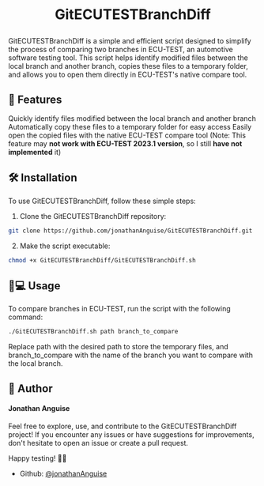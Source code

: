 # <p align="center">GitECUTESTBranchDiff</p>
  
GitECUTESTBranchDiff is a simple and efficient script designed to simplify the process of comparing two branches in ECU-TEST, an automotive software testing tool. This script helps identify modified files between the local branch and another branch, copies these files to a temporary folder, and allows you to open them directly in ECU-TEST's native compare tool.


## 🧐 Features    
Quickly identify files modified between the local branch and another branch
Automatically copy these files to a temporary folder for easy access
Easily open the copied files with the native ECU-TEST compare tool (Note: This feature may **not work with ECU-TEST 2023.1 version**, so I still **have not implemented** it)
        
## 🛠️ Installation
To use GitECUTESTBranchDiff, follow these simple steps:

1. Clone the GitECUTESTBranchDiff repository:

```bash
git clone https://github.com/jonathanAnguise/GitECUTESTBranchDiff.git
```

2. Make the script executable:

```bash
chmod +x GitECUTESTBranchDiff/GitECUTESTBranchDiff.sh
```

## 🧑💻 Usage
To compare branches in ECU-TEST, run the script with the following command:

```bash
./GitECUTESTBranchDiff.sh path branch_to_compare
```

Replace path with the desired path to store the temporary files, and branch_to_compare with the name of the branch you want to compare with the local branch.

        
## 🙇 Author
#### Jonathan Anguise
Feel free to explore, use, and contribute to the GitECUTESTBranchDiff project! If you encounter any issues or have suggestions for improvements, don't hesitate to open an issue or create a pull request.

Happy testing! 🚗🧪
- Github: [@jonathanAnguise](https://github.com/jonathanAnguise)
        
